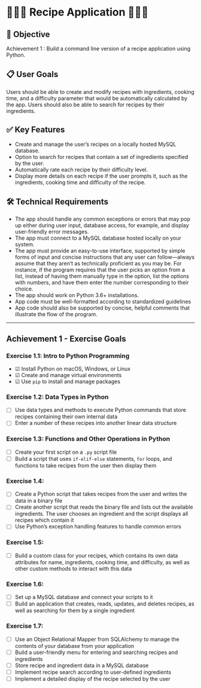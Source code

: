 # 🍲🥣🍝 Recipe Application 🥗🍴🥞

## 🎯 Objective
Achievement 1 : Build a command line version of a recipe application using Python.

## 📋 User Goals
Users should be able to create and modify recipes with ingredients, cooking time, and a difficulty parameter that would be automatically calculated by the app. Users should also be able to search for recipes by their ingredients.

## ✅ Key Features
- Create and manage the user’s recipes on a locally hosted MySQL database.
- Option to search for recipes that contain a set of ingredients specified by the user.
- Automatically rate each recipe by their difficulty level.
- Display more details on each recipe if the user prompts it, such as the ingredients, cooking time and difficulty of the recipe.

## 🛠 Technical Requirements
- The app should handle any common exceptions or errors that may pop up either during user input, database access, for example, and display user-friendly error messages.
- The app must connect to a MySQL database hosted locally on your system.
- The app must provide an easy-to-use interface, supported by simple forms of input and concise instructions that any user can follow—always assume that they aren’t as technically proficient as you may be. For instance, if the program requires that the user picks an option from a list, instead of having them manually type in the option, list the options with numbers, and have them enter the number corresponding to their choice.
- The app should work on Python 3.6+ installations.
- App code must be well-formatted according to standardized guidelines
- App code should also be supported by concise, helpful comments that illustrate the flow of the program.

<hr>

## Achievement 1 - Exercise Goals

### Exercise 1.1: Intro to Python Programming
- ☑ Install Python on macOS, Windows, or Linux
- ☑ Create and manage virtual environments
- ☑ Use `pip` to install and manage packages

### Exercise 1.2: Data Types in Python
- ☐ Use data types and methods to execute Python commands that store recipes containing their own internal data
- ☐ Enter a number of these recipes into another linear data structure

### Exercise 1.3: Functions and Other Operations in Python
- ☐ Create your first script on a `.py` script file
- ☐ Build a script that uses `if-elif-else` statements, `for` loops, and functions to take recipes from the user then display them

### Exercise 1.4: 
- ☐ Create a Python script that takes recipes from the user and writes the data in a binary file
- ☐ Create another script that reads the binary file and lists out the available ingredients. The user chooses an ingredient and the script displays all recipes which contain it
- ☐ Use Python’s exception handling features to handle common errors

### Exercise 1.5: 
- ☐ Build a custom class for your recipes, which contains its own data attributes for name, ingredients, cooking time, and difficulty, as well as other custom methods to interact with this data

### Exercise 1.6: 
- ☐ Set up a MySQL database and connect your scripts to it
- ☐ Build an application that creates, reads, updates, and deletes recipes, as well as searching for
them by a single ingredient

### Exercise 1.7: 
- ☐ Use an Object Relational Mapper from SQLAlchemy to manage the contents of your database from your application
- ☐ Build a user-friendly menu for entering and searching recipes and ingredients
- ☐ Store recipe and ingredient data in a MySQL database
- ☐ Implement recipe search according to user-defined ingredients
- ☐ Implement a detailed display of the recipe selected by the user

